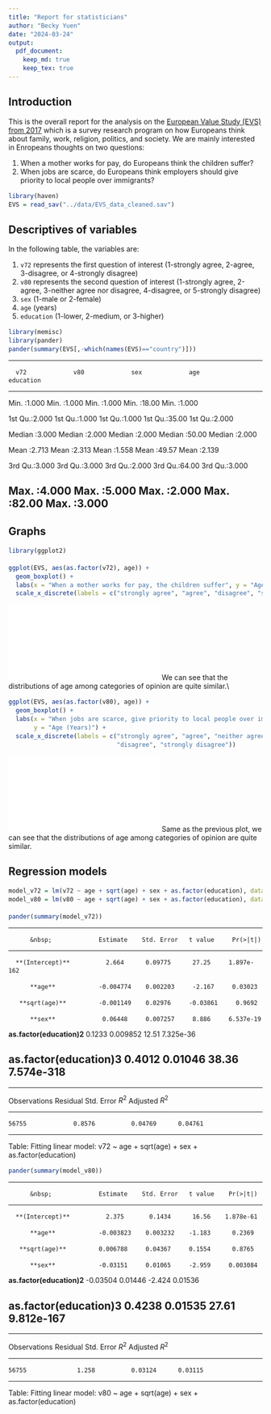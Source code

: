 ```yaml
---
title: "Report for statisticians"
author: "Becky Yuen"
date: "2024-03-24"
output:
  pdf_document:
    keep_md: true
    keep_tex: true
---
```


## Introduction

This is the overall report for the analysis on the [European Value Study (EVS) from 2017](https://search.gesis.org/research_data/ZA7500) which is a survey research program on how Europeans think about family, work, religion, politics, and society. We are mainly interested in Enropeans thoughts on two questions:

1. When a mother works for pay, do Europeans think the children suffer?
2. When jobs are scarce, do Europeans think employers should give priority to local people over immigrants?


```r
library(haven)
EVS = read_sav("../data/EVS_data_cleaned.sav")
```

## Descriptives of variables

In the following table, the variables are:

1. `v72` represents the first question of interest (1-strongly agree, 2-agree, 3-disagree, or 4-strongly disagree)
2. `v80` represents the second question of interest (1-strongly agree, 2-agree, 3-neither agree nor disagree, 4-disagree, or 5-strongly disagree)
3. `sex` (1-male or 2-female)
4. `age` (years)
5. `education` (1-lower, 2-medium, or 3-higher)


```r
library(memisc)
library(pander)
pander(summary(EVS[,-which(names(EVS)=="country")]))
```


-------------------------------------------------------------------------------
      v72             v80             sex             age          education   
--------------- --------------- --------------- --------------- ---------------
 Min.  :1.000    Min.  :1.000    Min.  :1.000    Min.  :18.00    Min.  :1.000  

 1st Qu.:2.000   1st Qu.:1.000   1st Qu.:1.000   1st Qu.:35.00   1st Qu.:2.000 

 Median :3.000   Median :2.000   Median :2.000   Median :50.00   Median :2.000 

  Mean :2.713     Mean :2.313     Mean :1.558     Mean :49.57     Mean :2.139  

 3rd Qu.:3.000   3rd Qu.:3.000   3rd Qu.:2.000   3rd Qu.:64.00   3rd Qu.:3.000 

 Max.  :4.000    Max.  :5.000    Max.  :2.000    Max.  :82.00    Max.  :3.000  
-------------------------------------------------------------------------------


## Graphs



```r
library(ggplot2)

ggplot(EVS, aes(as.factor(v72), age)) + 
  geom_boxplot() + 
  labs(x = "When a mother works for pay, the children suffer", y = "Age (Years)") + 
  scale_x_discrete(labels = c("strongly agree", "agree", "disagree", "strongly disagree"))
```

![](Report-for-statisticians_files/figure-latex/plot_v72-1.pdf)<!-- --> 
We can see that the distributions of age among categories of opinion are quite similar.\


```r
ggplot(EVS, aes(as.factor(v80), age)) + 
  geom_boxplot() + 
  labs(x = "When jobs are scarce, give priority to local people over immigrants", 
       y = "Age (Years)") + 
  scale_x_discrete(labels = c("strongly agree", "agree", "neither agree nor disagree", 
                              "disagree", "strongly disagree"))
```

![](Report-for-statisticians_files/figure-latex/plot_v80-1.pdf)<!-- --> 
Same as the previous plot, we can see that the distributions of age among categories of opinion are quite similar.

## Regression models


```r
model_v72 = lm(v72 ~ age + sqrt(age) + sex + as.factor(education), data = EVS)
model_v80 = lm(v80 ~ age + sqrt(age) + sex + as.factor(education), data = EVS)

pander(summary(model_v72))
```


----------------------------------------------------------------------------
          &nbsp;             Estimate    Std. Error   t value     Pr(>|t|)  
--------------------------- ----------- ------------ ---------- ------------
      **(Intercept)**          2.664      0.09775      27.25     1.897e-162 

          **age**            -0.004774    0.002203     -2.167     0.03023   

       **sqrt(age)**         -0.001149    0.02976     -0.03861     0.9692   

          **sex**             0.06448     0.007257     8.886     6.537e-19  

 **as.factor(education)2**    0.1233      0.009852     12.51     7.325e-36  

 **as.factor(education)3**    0.4012      0.01046      38.36     7.574e-318 
----------------------------------------------------------------------------


---------------------------------------------------------------
 Observations   Residual Std. Error    $R^2$    Adjusted $R^2$ 
-------------- --------------------- --------- ----------------
    56755             0.8576          0.04769      0.04761     
---------------------------------------------------------------

Table: Fitting linear model: v72 ~ age + sqrt(age) + sex + as.factor(education)

```r
pander(summary(model_v80))
```


---------------------------------------------------------------------------
          &nbsp;             Estimate    Std. Error   t value    Pr(>|t|)  
--------------------------- ----------- ------------ --------- ------------
      **(Intercept)**          2.375       0.1434      16.56    1.878e-61  

          **age**            -0.003823    0.003232    -1.183      0.2369   

       **sqrt(age)**         0.006788     0.04367     0.1554      0.8765   

          **sex**            -0.03151     0.01065     -2.959     0.003084  

 **as.factor(education)2**   -0.03504     0.01446     -2.424     0.01536   

 **as.factor(education)3**    0.4238      0.01535      27.61    9.812e-167 
---------------------------------------------------------------------------


---------------------------------------------------------------
 Observations   Residual Std. Error    $R^2$    Adjusted $R^2$ 
-------------- --------------------- --------- ----------------
    56755              1.258          0.03124      0.03115     
---------------------------------------------------------------

Table: Fitting linear model: v80 ~ age + sqrt(age) + sex + as.factor(education)


